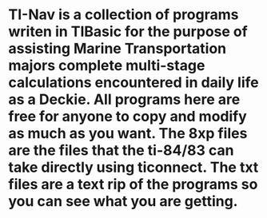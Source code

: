 # TI-Nav is a collection of programs writen in TIBasic for the purpose of assisting Marine Transportation majors complete multi-stage calculations encountered in daily life as a Deckie. All programs here are free for anyone to copy and modify as much as you want. The 8xp files are the files that the ti-84/83 can take directly using ticonnect. The txt files are a text rip of the programs so you can see what you are getting.

